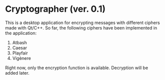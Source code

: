 # Cryptographer (ver. 0.1)
This is a desktop application for encrypting messages with different ciphers made with Qt/C++.
So far, the following ciphers have been implemented in the application:
1. Atbash
2. Caesar
3. Playfair
4. Vigènere

Right now, only the encryption function is available. Decryption will be added later.
